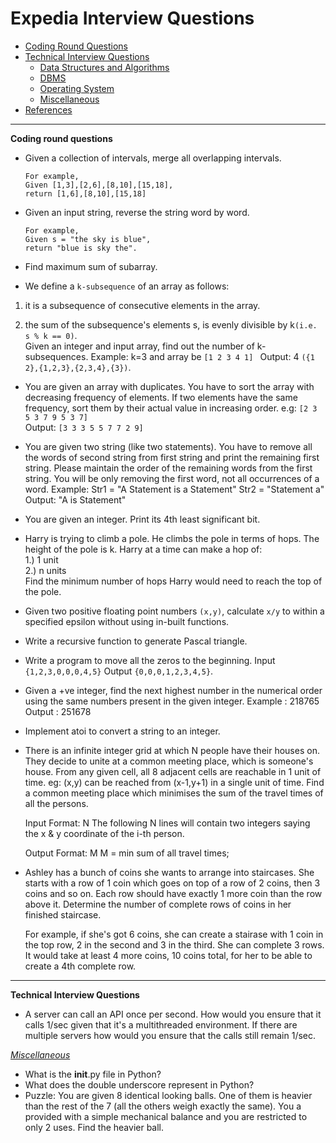 # Expedia Interview Questions
* [Coding Round Questions](#coding)
* [Technical Interview Questions](#tech)
   * [Data Structures and Algorithms](#dsalg)
   * [DBMS](#dbms)
   * [Operating System](#os)
   * [Miscellaneous](#misc)
* [References](#ref)
____
<b name="coding">Coding round questions</b><br/>
- Given a collection of intervals, merge all overlapping intervals.
   ```
   For example,
   Given [1,3],[2,6],[8,10],[15,18],
   return [1,6],[8,10],[15,18]
   ```
- Given an input string, reverse the string word by word.
    ```
    For example,
    Given s = "the sky is blue",
    return "blue is sky the".
    ```
- Find maximum sum of subarray.

- We define a `k-subsequence` of an array as follows:

 1) it is a subsequence of consecutive elements in the array.

 2) the sum of the subsequence's elements s, is evenly divisible by k`(i.e. s % k == 0)`.  
  Given an integer and input array, find out the number of k-subsequences.
  Example: k=3 and array be `[1 2 3 4 1] `
  Output: 4 `({1 2},{1,2,3},{2,3,4},{3})`.  

- You are given an array with duplicates. You have to sort the array with decreasing frequency of elements. If two elements have the same frequency, sort them by their actual value in increasing order.
e.g: ``[2 3 5 3 7 9 5 3 7]``      
Output: ``[3 3 3 5 5 7 7 2 9]``

- You are given two string (like two statements). You have to remove all the words of second string from first string and print the remaining first string. Please maintain the order of the remaining words from the first string. You will be only removing the first word, not all occurrences of a word.
      Example: Str1 = "A Statement is a Statement"
               Str2 = "Statement a"
      Output: "A is Statement"
- You are given an integer. Print its 4th least significant bit.

- Harry is trying to climb a pole. He climbs the pole in terms of hops. The height of the pole is k. Harry at a time can make a hop of:    
1.) 1 unit    
2.) n units     
Find the minimum number of hops Harry would need to reach the top of the pole.

- Given two positive floating point numbers `(x,y)`, calculate `x/y` to within a specified epsilon without using in-built functions.

- Write a recursive function to generate Pascal triangle.

- Write a program to move all the zeros to the beginning. Input `{1,2,3,0,0,0,4,5}` Output `{0,0,0,1,2,3,4,5}`.

- Given a +ve integer, find the next highest number in the numerical order using the same numbers present in the given integer.
      Example : 218765
      Output : 251678

- Implement atoi to convert a string to an integer.

- There is an infinite integer grid at which N people have their houses on. They decide to unite at
a common meeting place, which is someone's house.
From any given cell, all 8 adjacent cells are reachable in 1 unit of time.
eg: (x,y) can be reached from (x-1,y+1) in a single unit of time.
Find a common meeting place which minimises the sum of the travel times of all the persons.

  Input Format:
  N
  The following N lines will contain two integers saying the x & y coordinate of the i-th person.
  
  Output Format:
  M M = min sum of all travel times;   
- Ashley has a bunch of coins she wants to arrange into staircases. She starts with a row of 1 coin which goes on top of a row of 2 coins, then 3 coins and so on. Each row should have exactly 1 more coin than the row above it. Determine the number of complete rows of coins in her finished staircase.

  For example, if she's got 6 coins, she can create a stairase with 1 coin in the top row, 2 in the second and 3 in the third. She can complete 3 rows. It would take at least 4 more coins, 10 coins total, for her to be able to create a 4th complete row. 
----
<b name="tech">Technical Interview Questions</b>

-  A server can call an API once per second. How would you ensure that it calls 1/sec given that it's a multithreaded environment. If there are multiple servers how would you ensure that the calls still remain 1/sec.

<i><u name="misc">Miscellaneous</u></i>
- What is the __init__.py file in Python?
- What does the double underscore represent in Python? 
- Puzzle: You are given 8 identical looking balls. One of them is heavier than the rest of the 7 (all the others weigh exactly the same). You a provided with a simple mechanical balance and you are restricted to only 2 uses. Find the heavier ball.
